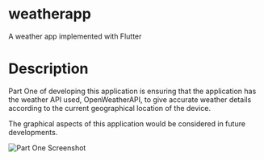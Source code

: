 # weatherapp

A weather app implemented with Flutter


# Description

Part One of developing this application is ensuring that the application has the weather API used, OpenWeatherAPI, to give accurate weather details according to the current geographical location of the device.

The graphical aspects of this application would be considered in future developments.

<img src="https://github.com/laurij95/Weather-Application/Screenshots/Part_One_Screen.png" alt="Part One Screenshot"/>


